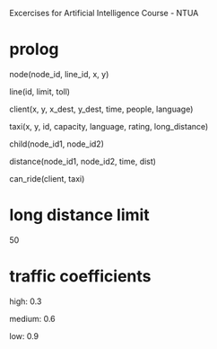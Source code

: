 Excercises for Artificial Intelligence Course - NTUA

# prolog

node(node_id, line_id, x, y)

line(id, limit, toll)

client(x, y, x_dest, y_dest, time, people, language)

taxi(x, y, id, capacity, language, rating, long_distance)

child(node_id1, node_id2)

distance(node_id1, node_id2, time, dist)

can_ride(client, taxi)

# long distance limit

50

# traffic coefficients

high: 0.3

medium: 0.6

low: 0.9
